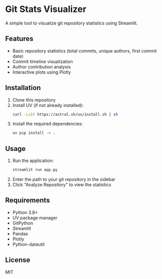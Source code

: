 # Git Stats Visualizer

A simple tool to visualize git repository statistics using Streamlit.

## Features

- Basic repository statistics (total commits, unique authors, first commit date)
- Commit timeline visualization
- Author contribution analysis
- Interactive plots using Plotly

## Installation

1. Clone this repository
2. Install UV (if not already installed):
   ```bash
   curl -LsSf https://astral.sh/uv/install.sh | sh
   ```
3. Install the required dependencies:
   ```bash
   uv pip install -e .
   ```

## Usage

1. Run the application:
   ```bash
   streamlit run app.py
   ```
2. Enter the path to your git repository in the sidebar
3. Click "Analyze Repository" to view the statistics

## Requirements

- Python 3.8+
- UV package manager
- GitPython
- Streamlit
- Pandas
- Plotly
- Python-dateutil

## License

MIT
